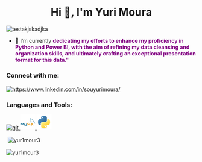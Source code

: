 <h1 align="center">Hi 👋, I'm Yuri Moura</h1>

![testakjskadjka](https://github.com/Yur1Mour3/Yur1Mour3/assets/145025288/8c91dc33-bd3e-4a53-941d-b622ee3833e9)

- 🔭 I’m currently <span style = "color: purple">**dedicating my efforts to enhance my proficiency in Python and Power BI, with the aim of refining my data cleansing and organization skills, and ultimately crafting an exceptional presentation format for this data."**

<h3 align="left">Connect with me:</h3>
<p align="left">
<a href="https://linkedin.com/in/https://www.linkedin.com/in/souyurimoura/" target="blank"><img align="center" src="https://raw.githubusercontent.com/rahuldkjain/github-profile-readme-generator/master/src/images/icons/Social/linked-in-alt.svg" alt="https://www.linkedin.com/in/souyurimoura/" height="30" width="40" /></a>
</p>

<h3 align="left">Languages and Tools:</h3>
<p align="left"> <a href="https://git-scm.com/" target="_blank" rel="noreferrer"> <img src="https://www.vectorlogo.zone/logos/git-scm/git-scm-icon.svg" alt="git" width="40" height="40"/> </a> <a href="https://www.mysql.com/" target="_blank" rel="noreferrer"> <img src="https://raw.githubusercontent.com/devicons/devicon/master/icons/mysql/mysql-original-wordmark.svg" alt="mysql" width="40" height="40"/> </a> <a href="https://www.python.org" target="_blank" rel="noreferrer"> <img src="https://raw.githubusercontent.com/devicons/devicon/master/icons/python/python-original.svg" alt="python" width="40" height="40"/> </a> </p>

<p>&nbsp;<img align="center" src="https://github-readme-stats.vercel.app/api?username=yur1mour3&show_icons=true&locale=en" alt="yur1mour3" /></p>

<p><img align="center" src="https://github-readme-streak-stats.herokuapp.com/?user=yur1mour3&" alt="yur1mour3" /></p>
